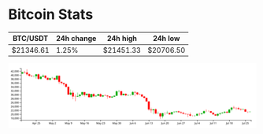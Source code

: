 # Bitcoin Stats

BTC/USDT|24h change|24h high|24h low|
|---|---|---|---|
|$21346.61|1.25%|$21451.33|$20706.50|

<img src="./chart.svg">
